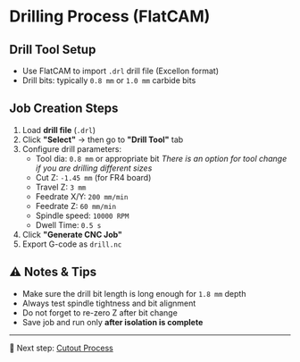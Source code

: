 # Drilling Process (FlatCAM)

## Drill Tool Setup
- Use FlatCAM to import `.drl` drill file (Excellon format)
- Drill bits: typically `0.8 mm` or `1.0 mm` carbide bits

## Job Creation Steps
1. Load **drill file** (`.drl`)
2. Click **"Select"** → then go to **"Drill Tool"** tab
3. Configure drill parameters:
   - Tool dia: `0.8 mm` or appropriate bit
   *There is an option for tool change if you are drilling different sizes*
   - Cut Z: `-1.45 mm` (for FR4 board)
   - Travel Z: `3 mm`
   - Feedrate X/Y: `200 mm/min`
   - Feedrate Z: `60 mm/min`
   - Spindle speed: `10000 RPM`
   - Dwell Time: `0.5 s`
4. Click **"Generate CNC Job"**
5. Export G-code as `drill.nc`

## ⚠️ Notes & Tips
- Make sure the drill bit length is long enough for `1.8 mm` depth
- Always test spindle tightness and bit alignment
- Do not forget to re-zero Z after bit change
- Save job and run only **after isolation is complete**

---

🔁 Next step: [Cutout Process](./cutout.md)
